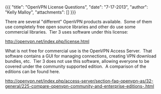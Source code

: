 {{{
  "title": "OpenVPN License Questions",
  "date": "7-17-2013",
  "author": "Kelly Malloy",
  "attachments": []
}}}

<p>There are several "different" OpenVPN products available.&nbsp; Some of them use completely free open source libraries and other do use some commercial libraries.&nbsp; Tier 3 uses software under this license:</p>
<p><a href="http://openvpn.net/index.php/license.html" target="_blank">http://openvpn.net/index.php/license.html</a>
</p>
<p>What is not free for commercial use is the OpenVPN Access Server.&nbsp; That software contains a GUI for managing connections, creating VPN download bundles, etc.&nbsp; Tier 3 does not use this software, allowing everyone to be covered under the community
  supported edition.&nbsp; A comparison of the editions can be found here.</p>
<p><a href="http://openvpn.net/index.php/access-server/section-faq-openvpn-as/32-general/225-compare-openvpn-community-and-enterprise-editions-.html" target="_blank">http://openvpn.net/index.php/access-server/section-faq-openvpn-as/32-general/225-compare-openvpn-community-and-enterprise-editions-.html</a>
</p>